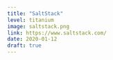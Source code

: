 ```yaml
---
title: "SaltStack"
level: titanium
image: saltstack.png
link: https://www.saltstack.com/
date: 2020-01-12
draft: true
---
```



